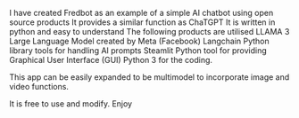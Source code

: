 I have created Fredbot as an example of a simple AI chatbot using open source products It provides a similar function as ChaTGPT
It is written in python and easy to understand
The following products are utilised
  LLAMA 3  Large Language Model created by Meta (Facebook)
  Langchain Python library tools for handling AI prompts
  Steamlit Python tool for providing Graphical User Interface (GUI)
  Python 3 for the coding.

This app can be easily expanded to be multimodel to incorporate image and video functions.

It is free to use and modify.  Enjoy
